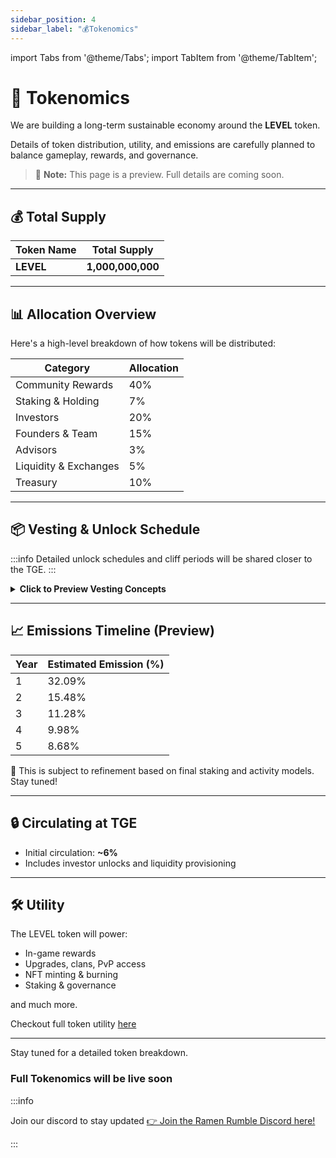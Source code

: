 ```yaml
---
sidebar_position: 4
sidebar_label: "💰Tokenomics"
---
```


import Tabs from '@theme/Tabs';
import TabItem from '@theme/TabItem';

# 🔷 Tokenomics

We are building a long-term sustainable economy around the **LEVEL** token.

Details of token distribution, utility, and emissions are carefully planned to balance gameplay, rewards, and governance.

> 🚧 **Note:** This page is a preview. Full details are coming soon.

---

## 💰 Total Supply

| Token Name | Total Supply      |
| ---------- | ----------------- |
| **LEVEL**  | **1,000,000,000** |

---

## 📊 Allocation Overview

Here's a high-level breakdown of how tokens will be distributed:

| Category              | Allocation |
| --------------------- | ---------- |
| Community Rewards     | 40%        |
| Staking & Holding     | 7%         |
| Investors             | 20%        |
| Founders & Team       | 15%        |
| Advisors              | 3%         |
| Liquidity & Exchanges | 5%         |
| Treasury              | 10%        |

---

## 📦 Vesting & Unlock Schedule

:::info
Detailed unlock schedules and cliff periods will be shared closer to the TGE.
:::

<details>
<summary><strong>Click to Preview Vesting Concepts</strong></summary>

- **Founders & Team:** Long-term commitment with extended vesting (8 years).
- **Investors:** Strategic unlocks with custom terms per round.
- **Community & Rewards:** Gradual emissions based on in-game and ecosystem participation.

</details>

---

## 📈 Emissions Timeline (Preview)

<Tabs>
  <TabItem value="preview" label="Preview (Years 1-5)" default>

| Year | Estimated Emission (%) |
| ---- | ---------------------- |
| 1    | 32.09%                 |
| 2    | 15.48%                 |
| 3    | 11.28%                 |
| 4    | 9.98%                  |
| 5    | 8.68%                  |

</TabItem>
  <TabItem value="note" label="Note">

📌 This is subject to refinement based on final staking and activity models. Stay tuned!

</TabItem>
</Tabs>

---

## 🔒 Circulating at TGE

- Initial circulation: **~6%**
- Includes investor unlocks and liquidity provisioning

---

## 🛠️ Utility

The LEVEL token will power:

- In-game rewards
- Upgrades, clans, PvP access
- NFT minting & burning
- Staking & governance

and much more.

Checkout full token utility [here](../Economy/How%20LVL%20Token%20Works.md)

---

Stay tuned for a detailed token breakdown.

### Full Tokenomics will be live soon

:::info

Join our discord to stay updated [👉 Join the Ramen Rumble Discord here!](https://discord.com/invite/K4KDqC4mD8)

:::
